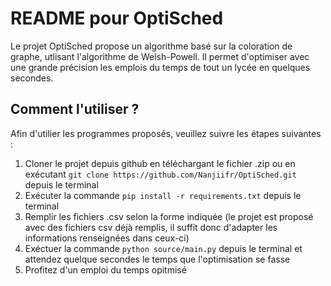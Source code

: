 # README pour OptiSched
Le projet OptiSched propose un algorithme basé sur la coloration de graphe, utlisant l'algorithme de Welsh-Powell. Il permet d'optimiser avec une grande précision
les emplois du temps de tout un lycée en quelques secondes. 

## Comment l'utiliser ?
Afin d'utilier les programmes proposés, veuillez suivre les étapes suivantes : 
1. Cloner le projet depuis github en téléchargant le fichier .zip ou en exécutant `git clone https://github.com/Nanjiifr/OptiSched.git` depuis le terminal
2. Exécuter la commande `pip install -r requirements.txt` depuis le terminal
3. Remplir les fichiers .csv selon la forme indiquée (le projet est proposé avec des fichiers csv déjà remplis, il suffit donc d'adapter les informations renseignées dans ceux-ci)
4. Exéctuer la commande `python source/main.py` depuis le terminal et attendez quelque secondes le temps que l'optimisation se fasse
5. Profitez d'un emploi du temps opitmisé
